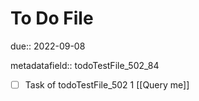# To Do File

due:: 2022-09-08

metadatafield:: todoTestFile_502_84

- [ ] Task of todoTestFile_502 1 [[Query me]]
